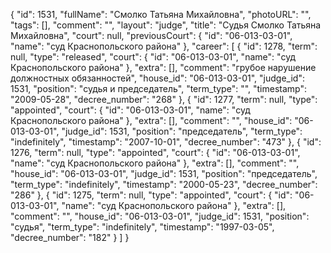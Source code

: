 {
    "id": 1531,
    "fullName": "Смолко Татьяна Михайловна",
    "photoURL": "",
    "tags": [],
    "comment": "",
    "layout": "judge",
    "title": "Судья Смолко Татьяна Михайловна",
    "court": null,
    "previousCourt": {
        "id": "06-013-03-01",
        "name": "суд Краснопольского района"
    },
    "career": [
        {
            "id": 1278,
            "term": null,
            "type": "released",
            "court": {
                "id": "06-013-03-01",
                "name": "суд Краснопольского района"
            },
            "extra": [],
            "comment": "грубое нарушение должностных обязанностей",
            "house_id": "06-013-03-01",
            "judge_id": 1531,
            "position": "судья и председатель",
            "term_type": "",
            "timestamp": "2009-05-28",
            "decree_number": "268"
        },
        {
            "id": 1277,
            "term": null,
            "type": "appointed",
            "court": {
                "id": "06-013-03-01",
                "name": "суд Краснопольского района"
            },
            "extra": [],
            "comment": "",
            "house_id": "06-013-03-01",
            "judge_id": 1531,
            "position": "председатель",
            "term_type": "indefinitely",
            "timestamp": "2007-10-01",
            "decree_number": "473"
        },
        {
            "id": 1276,
            "term": null,
            "type": "appointed",
            "court": {
                "id": "06-013-03-01",
                "name": "суд Краснопольского района"
            },
            "extra": [],
            "comment": "",
            "house_id": "06-013-03-01",
            "judge_id": 1531,
            "position": "председатель",
            "term_type": "indefinitely",
            "timestamp": "2000-05-23",
            "decree_number": "286"
        },
        {
            "id": 1275,
            "term": null,
            "type": "appointed",
            "court": {
                "id": "06-013-03-01",
                "name": "суд Краснопольского района"
            },
            "extra": [],
            "comment": "",
            "house_id": "06-013-03-01",
            "judge_id": 1531,
            "position": "судья",
            "term_type": "indefinitely",
            "timestamp": "1997-03-05",
            "decree_number": "182"
        }
    ]
}